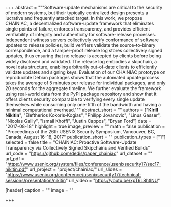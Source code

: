 +++
abstract = """Software-update mechanisms are critical to the security of modern systems, but their typically centralized 
design presents a lucrative and frequently attacked target. In this work, we propose CHAINIAC, 
a decentralized software-update framework that eliminates single points of failure, enforces transparency, and 
provides efficient verifiability of integrity and authenticity for software-release processes. 
Independent witness servers collectively verify conformance of software updates to release policies, 
build verifiers validate the source-to-binary correspondence, and a tamper-proof release log stores 
collectively signed updates, thus ensuring that no release is accepted by clients before being widely disclosed and validated. 
The release log embodies a skipchain, a novel data structure, enabling arbitrarily out-of-date clients to efficiently 
validate updates and signing keys. Evaluation of our CHAINIAC prototype on reproducible Debian packages shows that 
the automated update process takes the average of 5 minutes per release for individual packages, and only 20 seconds 
for the aggregate timeline. We further evaluate the framework using real-world data from the PyPI package repository 
and show that it offers clients security comparable to verifying every single update themselves while consuming only 
one-fifth of the bandwidth and having a minimal computational overhead."""
abstract_short = ""
authors = ["**Kirill Nikitin**", "Eleftherios Kokoris-Kogias", "Philipp Jovanovic", "Linus Gasser", 
"Nicolas Gailly", "Ismail Khoffi", "Justin Cappos", "Bryan Ford"]
date = "2017-08-18"
highlight = true
image_preview = ""
math = false
publication = "Proceedings of the 26th USENIX Security Symposium, Vancouver, BC, Canada, August 16–18, 2017"
publication_short = ""
publication_types = ["1"]
selected = false
title = "CHAINIAC: Proactive Software-Update Transparency via Collectively Signed Skipchains and Verified Builds"
url_code = "https://github.com/dedis/paper_chainiac"
url_dataset = ""
url_pdf = "https://www.usenix.org/system/files/conference/usenixsecurity17/sec17-nikitin.pdf"
url_project = "project/chainiac/"
url_slides = "https://www.usenix.org/conference/usenixsecurity17/technical-sessions/presentation/nikitin"
url_video = "https://youtu.be/xpT6L8htINU"

[header]
  caption = ""
  image = ""

+++

